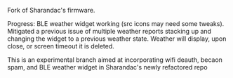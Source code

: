 Fork of Sharandac's firmware.

Progress: BLE weather widget working (src icons may need some tweaks). Mitigated a previous issue of multiple weather reports stacking up and changing the widget to a previous weather state. Weather will display, upon close, or screen timeout it is deleted.

This is an experimental branch aimed at incorporating wifi deauth, becaon spam, and BLE weather widget in Sharandac's newly refactored repo 
